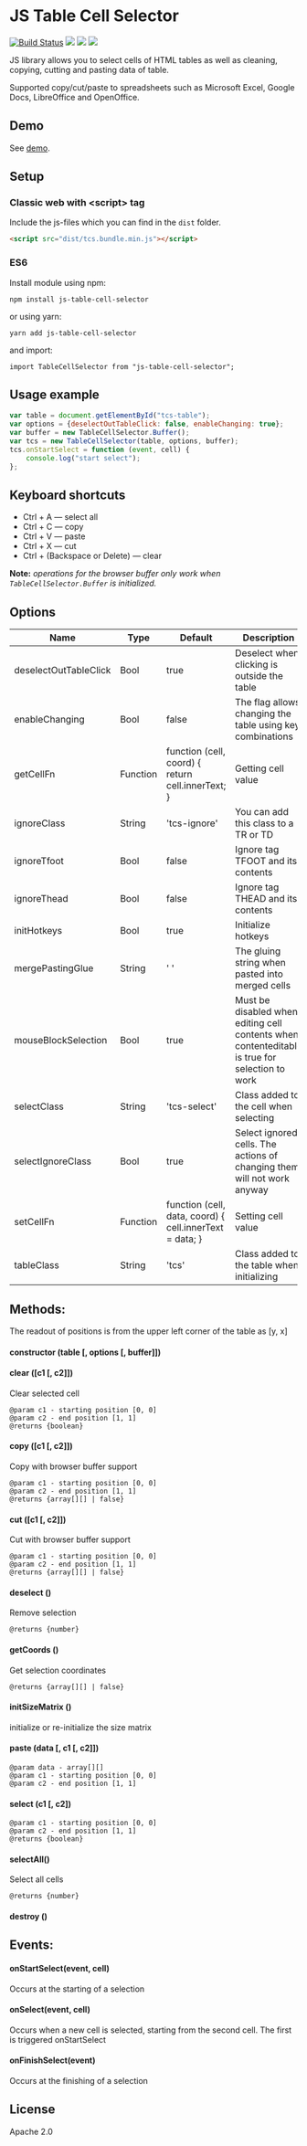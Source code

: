 # JS Table Cell Selector

[![Build Status](https://travis-ci.org/DarkRiDDeR/js-table-cell-selector.svg?branch=master)](https://travis-ci.org/DarkRiDDeR/js-table-cell-selector)
[![](https://img.shields.io/npm/v/js-table-cell-selector.svg?style=flat)](https://www.npmjs.com/package/js-table-cell-selector)
[![](https://img.shields.io/github/size/DarkRiDDeR/js-table-cell-selector/dist/tcs.bundle.min.js.svg?colorB=39F&style=flat)](https://github.com/DarkRiDDeR/js-table-cell-selector/blob/master/dist/tcs.bundle.min.js)
[![](https://img.shields.io/github/license/DarkRiDDeR/js-table-cell-selector.svg?style=flat)](https://github.com/DarkRiDDeR/js-table-cell-selector/blob/master/LICENSE)

JS library allows you to select cells of HTML tables as well as cleaning, copying, cutting and pasting data of table.

Supported copy/cut/paste to spreadsheets such as Microsoft Excel, Google Docs, LibreOffice and OpenOffice.

## Demo
See [demo](http://darkridder.github.io/js-table-cell-selector/example/).

## Setup

### Classic web with \<script\> tag

Include the js-files which you can find in the `dist` folder.

```html
<script src="dist/tcs.bundle.min.js"></script>
```

### ES6
Install module using npm:

```npm install js-table-cell-selector```

or using yarn:

```yarn add js-table-cell-selector```

and import:

```import TableCellSelector from "js-table-cell-selector";```

## Usage example

```javascript
var table = document.getElementById("tcs-table");
var options = {deselectOutTableClick: false, enableChanging: true};
var buffer = new TableCellSelector.Buffer();
var tcs = new TableCellSelector(table, options, buffer);
tcs.onStartSelect = function (event, cell) {
    console.log("start select");
};
```

## Keyboard shortcuts

- Ctrl + A — select all
- Ctrl + C — copy
- Ctrl + V — paste
- Ctrl + X — cut
- Ctrl + (Backspace or Delete) — clear

**Note:** *operations for the browser buffer only work when `TableCellSelector.Buffer` is initialized.*

## Options

| Name                    | Type             | Default                                                 | Description                                                                                                                |
|-------------------------|------------------|---------------------------------------------------------|----------------------------------------------------------------------------------------------------------------------------|
| deselectOutTableClick   | Bool             | true                                                    | Deselect when clicking is outside the table                                                                                |
| enableChanging          | Bool             | false                                                   | The flag allows changing the table using key combinations                                                                  |
| getCellFn               | Function         | function (cell, coord) { return cell.innerText; }       | Getting cell value                                                                                                         |
| ignoreClass             | String           | 'tcs-ignore'                                            | You can add this class to a TR or TD                                                                                       |
| ignoreTfoot             | Bool             | false                                                   | Ignore tag TFOOT and its contents                                                                                          |
| ignoreThead             | Bool             | false                                                   | Ignore tag THEAD and its contents                                                                                          |
| initHotkeys             | Bool             | true                                                    | Initialize hotkeys                                                                                                         |
| mergePastingGlue        | String           | ' '                                                     | The gluing string when pasted into merged cells                                                                            |
| mouseBlockSelection     | Bool             | true                                                    | Must be disabled when editing cell contents when contenteditable is true for selection to work                             |
| selectClass             | String           | 'tcs-select'                                            | Class added to the cell when selecting                                                                                     |
| selectIgnoreClass       | Bool             | true                                                    | Select ignored cells. The actions of changing them will not work anyway                                                    |
| setCellFn               | Function         | function (cell, data, coord) { cell.innerText = data; } | Setting cell value                                                                                                         |
| tableClass              | String           | 'tcs'                                                   | Class added to the table when initializing                                                                                 |

## Methods:

The readout of positions is from the upper left corner of the table as [y, x]

#### constructor (table [, options [, buffer]])

#### clear ([c1 [, c2]])
Clear selected cell
```
@param c1 - starting position [0, 0]
@param c2 - end position [1, 1]
@returns {boolean}
```

#### copy ([c1 [, c2]])
Copy with browser buffer support
```
@param c1 - starting position [0, 0]
@param c2 - end position [1, 1]
@returns {array[][] | false}
```

#### cut ([c1 [, c2]])
Cut with browser buffer support
```
@param c1 - starting position [0, 0]
@param c2 - end position [1, 1]
@returns {array[][] | false}
```

#### deselect ()
Remove selection
```
@returns {number}
```
    
#### getCoords ()
Get selection coordinates
```
@returns {array[][] | false}
```

#### initSizeMatrix ()
initialize or re-initialize the size matrix

#### paste (data [, c1 [, c2]])
```
@param data - array[][]
@param c1 - starting position [0, 0]
@param c2 - end position [1, 1]
```

#### select (c1 [, c2])
```
@param c1 - starting position [0, 0]
@param c2 - end position [1, 1]
@returns {boolean}
```
    
#### selectAll()
Select all cells
```
@returns {number}
```

#### destroy ()

## Events:

#### onStartSelect(event, cell)
Occurs at the starting of a selection

#### onSelect(event, cell)
Occurs when a new cell is selected, starting from the second cell. The first is triggered onStartSelect

#### onFinishSelect(event)
Occurs at the finishing of a selection

## License

Apache 2.0
